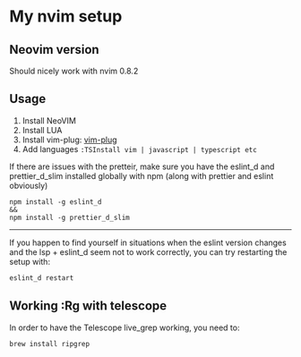 # My nvim setup

## Neovim version

Should nicely work with nvim 0.8.2

## Usage

1. Install NeoVIM
2. Install LUA
3. Install vim-plug: [vim-plug](https://github.com/junegunn/vim-plug)
4. Add languages `:TSInstall vim | javascript | typescript etc`

If there are issues with the pretteir, make sure you have the eslint_d and prettier_d_slim installed globally with npm (along with prettier and eslint obviously)

```
npm install -g eslint_d
&&
npm install -g prettier_d_slim
```

---

If you happen to find yourself in situations when the eslint version changes and the lsp + eslint_d seem not to work correctly, you can try restarting the setup with:

```bash
eslint_d restart
```

## Working :Rg with telescope

In order to have the Telescope live_grep working, you need to:

```
brew install ripgrep
```
